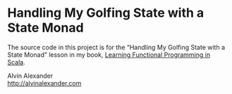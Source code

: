 Handling My Golfing State with a State Monad
============================================

The source code in this project is for the “Handling My Golfing State with a State Monad”
lesson in my book, [Learning Functional Programming in
Scala](http://alvinalexander.com/scala/fp-book/learning-functional-programming-in-scala).

Alvin Alexander    
http://alvinalexander.com
